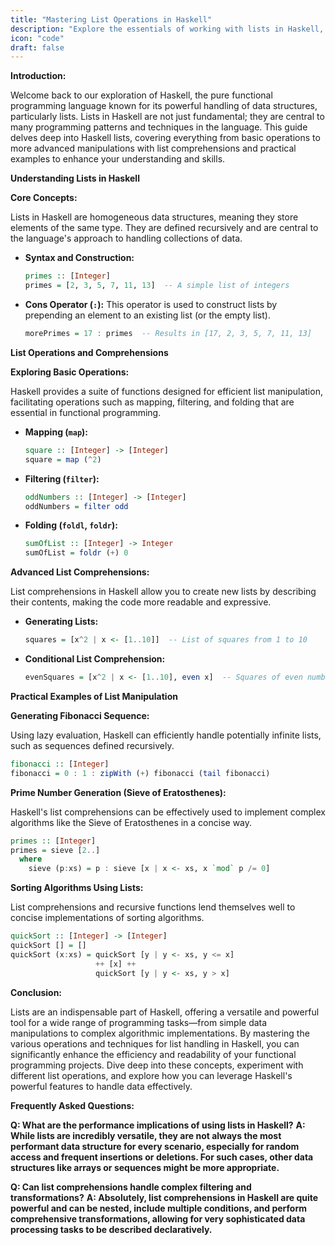 ```yaml
---
title: "Mastering List Operations in Haskell"
description: "Explore the essentials of working with lists in Haskell, including detailed list operations and the use of list comprehensions. Discover practical examples to enhance your Haskell programming skills."
icon: "code"
draft: false
---
```


**Introduction:**

Welcome back to our exploration of Haskell, the pure functional programming language known for its powerful handling of data structures, particularly lists. Lists in Haskell are not just fundamental; they are central to many programming patterns and techniques in the language. This guide delves deep into Haskell lists, covering everything from basic operations to more advanced manipulations with list comprehensions and practical examples to enhance your understanding and skills.

**Understanding Lists in Haskell**

**Core Concepts:**

Lists in Haskell are homogeneous data structures, meaning they store elements of the same type. They are defined recursively and are central to the language's approach to handling collections of data.

- **Syntax and Construction:**
  ```haskell
  primes :: [Integer]
  primes = [2, 3, 5, 7, 11, 13]  -- A simple list of integers
  ```

- **Cons Operator (`:`):** This operator is used to construct lists by prepending an element to an existing list (or the empty list).
  ```haskell
  morePrimes = 17 : primes  -- Results in [17, 2, 3, 5, 7, 11, 13]
  ```

**List Operations and Comprehensions**

**Exploring Basic Operations:**

Haskell provides a suite of functions designed for efficient list manipulation, facilitating operations such as mapping, filtering, and folding that are essential in functional programming.

- **Mapping (`map`):**
  ```haskell
  square :: [Integer] -> [Integer]
  square = map (^2)
  ```

- **Filtering (`filter`):**
  ```haskell
  oddNumbers :: [Integer] -> [Integer]
  oddNumbers = filter odd
  ```

- **Folding (`foldl`, `foldr`):**
  ```haskell
  sumOfList :: [Integer] -> Integer
  sumOfList = foldr (+) 0
  ```

**Advanced List Comprehensions:**

List comprehensions in Haskell allow you to create new lists by describing their contents, making the code more readable and expressive.

- **Generating Lists:**
  ```haskell
  squares = [x^2 | x <- [1..10]]  -- List of squares from 1 to 10
  ```

- **Conditional List Comprehension:**
  ```haskell
  evenSquares = [x^2 | x <- [1..10], even x]  -- Squares of even numbers only
  ```

**Practical Examples of List Manipulation**

**Generating Fibonacci Sequence:**

Using lazy evaluation, Haskell can efficiently handle potentially infinite lists, such as sequences defined recursively.

```haskell
fibonacci :: [Integer]
fibonacci = 0 : 1 : zipWith (+) fibonacci (tail fibonacci)
```

**Prime Number Generation (Sieve of Eratosthenes):**

Haskell's list comprehensions can be effectively used to implement complex algorithms like the Sieve of Eratosthenes in a concise way.

```haskell
primes :: [Integer]
primes = sieve [2..]
  where
    sieve (p:xs) = p : sieve [x | x <- xs, x `mod` p /= 0]
```

**Sorting Algorithms Using Lists:**

List comprehensions and recursive functions lend themselves well to concise implementations of sorting algorithms.

```haskell
quickSort :: [Integer] -> [Integer]
quickSort [] = []
quickSort (x:xs) = quickSort [y | y <- xs, y <= x]
                   ++ [x] ++
                   quickSort [y | y <- xs, y > x]
```

**Conclusion:**

Lists are an indispensable part of Haskell, offering a versatile and powerful tool for a wide range of programming tasks—from simple data manipulations to complex algorithmic implementations. By mastering the various operations and techniques for list handling in Haskell, you can significantly enhance the efficiency and readability of your functional programming projects. Dive deep into these concepts, experiment with different list operations, and explore how you can leverage Haskell's powerful features to handle data effectively.

**Frequently Asked Questions:**

**Q: What are the performance implications of using lists in Haskell?**
**A: While lists are incredibly versatile, they are not always the most performant data structure for every scenario, especially for random access and frequent insertions or deletions. For such cases, other data structures like arrays or sequences might be more appropriate.**

**Q: Can list comprehensions handle complex filtering and transformations?**
**A: Absolutely, list comprehensions in Haskell are quite powerful and can be nested, include multiple conditions, and perform comprehensive transformations, allowing for very sophisticated data processing tasks to be described declaratively.**
